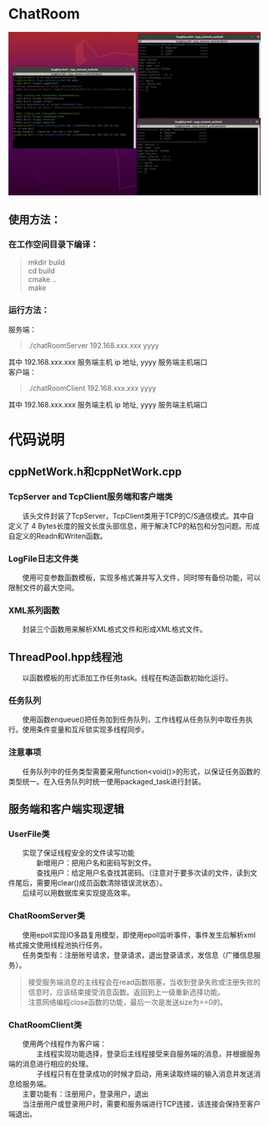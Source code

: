 # ChatRoom
![github](https://github.com/lizyzzz/ChatRoom/blob/main/Show.jpg)
## 使用方法：
### 在工作空间目录下编译：  
  >mkdir build  
  cd build  
  cmake ..  
  >make  
### 运行方法：  
服务端：  
  >./chatRoomServer 192.168.xxx.xxx yyyy  
  >
  其中 192.168.xxx.xxx 服务端主机 ip 地址, yyyy 服务端主机端口  
客户端：  
  >./chatRoomClient 192.168.xxx.xxx yyyy  
  >
  其中 192.168.xxx.xxx 服务端主机 ip 地址, yyyy 服务端主机端口  

# 代码说明
## cppNetWork.h和cppNetWork.cpp
### TcpServer and TcpClient服务端和客户端类
&emsp;&emsp;该头文件封装了TcpServer，TcpClient类用于TCP的C/S通信模式。其中自定义了 4 Bytes长度的报文长度头部信息，用于解决TCP的粘包和分包问题。形成自定义的Readn和Writen函数。
### LogFile日志文件类
&emsp;&emsp;使用可变参数函数模板，实现多格式兼并写入文件，同时带有备份功能，可以限制文件的最大空间。
### XML系列函数
&emsp;&emsp;封装三个函数用来解析XML格式文件和形成XML格式文件。
## ThreadPool.hpp线程池
&emsp;&emsp;以函数模板的形式添加工作任务task。线程在构造函数初始化运行。
### 任务队列
&emsp;&emsp;使用函数enqueue()把任务加到任务队列，工作线程从任务队列中取任务执行。使用条件变量和互斥锁实现多线程同步。
### 注意事项
&emsp;&emsp;任务队列中的任务类型需要采用function<void()>的形式，以保证任务函数的类型统一。在入任务队列时统一使用packaged_task进行封装。
## 服务端和客户端实现逻辑
### UserFile类
&emsp;&emsp;实现了保证线程安全的文件读写功能  
&emsp;&emsp;&emsp;&emsp;新增用户：把用户名和密码写到文件。  
&emsp;&emsp;&emsp;&emsp;查找用户：给定用户名查找其密码。（注意对于要多次读的文件，读到文件尾后，需要用clear()成员函数清除错误流状态）。  
&emsp;&emsp;后续可以用数据库来实现提高效率。  
### ChatRoomServer类
&emsp;&emsp;使用epoll实现IO多路复用模型，即使用epoll监听事件，事件发生后解析xml格式报文使用线程池执行任务。  
&emsp;&emsp;任务类型有：注册账号请求，登录请求，退出登录请求，发信息（广播信息服务）。  
>接受服务端消息的主线程会在read函数阻塞，当收到登录失败或注册失败的信息时，应该结束接受消息函数。返回到上一级重新选择功能。  
>注意网络编程close函数的功能，最后一次是发送size为==0的。
### ChatRoomClient类
&emsp;&emsp;使用两个线程作为客户端：  
&emsp;&emsp;&emsp;&emsp;主线程实现功能选择，登录后主线程接受来自服务端的消息，并根据服务端的消息进行相应的处理。  
&emsp;&emsp;&emsp;&emsp;子线程只有在登录成功的时候才启动，用来读取终端的输入消息并发送消息给服务端。  
&emsp;&emsp;主要功能有：注册用户，登录用户，退出  
&emsp;&emsp;当注册用户或登录用户时，需要和服务端进行TCP连接，该连接会保持至客户端退出。

